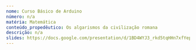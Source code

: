 ```yaml
---
nome: Curso Básico de Arduino
número: n/a
matéria: Matemática
conteúdo_propedêutico: Os algarismos da civilização romana
descrição: n/a
slides: https://docs.google.com/presentation/d/1BD4WYJ3_rkd5tqHHn7xfYepPnoZ1rltdnPHSIQibbfQ/edit#slide=id.g227b26b769_0_122
---
```

